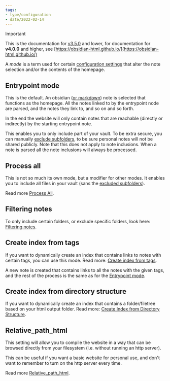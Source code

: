 ```yaml
---
tags:
- type/configuration
- date/2022-02-14
---
```

   
>[!important]   
> This is the documentation for [v3.5.0](../../Changelog/v3.5.0.md) and lower, for documentation for **v4.0.0** and higher, see [https://obsidian-html.github.io/](https://obsidian-html.github.io/)   
   
   
A *mode* is a term used for certain [configuration settings](../../Configurations/Configuration%20Options.md) that alter the note selection and/or the contents of the homepage.   
   
## Entrypoint mode   
This is the default. An obsidian ([or markdown](../../General%20Information/Parsing%20Obsidian%20notes%20to%20proper%20markdown.md)) note is selected that functions as the homepage. All the notes linked to by the entrypoint node are parsed, and the notes they link to, and so on and so forth.   
   
In the end the website will only contain notes that are reachable (directly or indirectly) by the starting entrypoint note.   
   
This enables you to only include part of your vault. To be extra secure, you can manually [exclude subfolders](../../Configurations/Configuration%20Options.md#exclude-subfolders), to be sure personal notes will not be shared publicly. Note that this does not apply to note inclusions. When a note is parsed all the note inclusions will always be processed.   
   
## Process all   
This is not so much its own mode, but a modifier for other modes. It enables you to include all files in your vault (sans the [excluded subfolders](../../Configurations/Configuration%20Options.md#exclude-subfolders)).    
   
Read more [Process All](../../Configurations/Modes/Process%20All.md).   
   
## Filtering notes   
To only include certain folders, or exclude specific folders, look here: [Filtering notes](../../Configurations/Modes/Filtering%20notes.md).   
   
## Create index from tags   
If you want to dynamically create an index that contains links to notes with certain tags, you can use this mode. Read more: [Create index from tags](../../Configurations/Modes/Create%20index%20from%20tags.md).   
   
A new note is created that contains links to all the notes with the given tags, and the rest of the process is the same as for the [Entrypoint mode](#entrypoint-mode).   
   
## Create index from directory structure   
If you want to dynamically create an index that contains a folder/filetree based on your html output folder. Read more: [Create Index from Directory Structure](../../Configurations/Modes/Create%20Index%20from%20Directory%20Structure.md).   
   
## Relative_path_html   
This setting will allow you to compile the website in a way that can be browsed directly from your filesystem (i.e. without running an http server).   
   
This can be useful if you want a basic website for personal use, and don't want to remember to turn on the http server every time.   
   
Read more [Relative_path_html](../../Configurations/Modes/Relative_path_html.md).